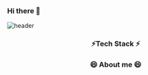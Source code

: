 ### Hi there 👋

<!--
**StandardCircle/StandardCircle** is a ✨ _special_ ✨ repository because its `README.md` (this file) appears on your GitHub profile.

Here are some ideas to get you started:

- 🔭 I’m currently working on ...
- 🌱 I’m currently learning ...
- 👯 I’m looking to collaborate on ...
- 🤔 I’m looking for help with ...
- 💬 Ask me about ...
- 📫 How to reach me: ...
- 😄 Pronouns: ...
- ⚡ Fun fact: ...
-->

![header](https://capsule-render.vercel.app/api?type=soft&color=gradient&height=300&section=header&text=StandardCircle&fontSize=90&animation=fadeIn)

<h3 align = "center"> ⚡Tech Stack ⚡ </h3>



<h3 align = "center"> 😄 About me 😄 </h3>
